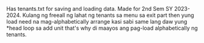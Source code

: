 Has tenants.txt for saving and loading data. Made for 2nd Sem SY 2023-2024. Kulang ng freeall ng lahat ng tenants sa menu sa exit part then yung load need na mag-alphabetically arrange kasi sabi same lang daw yung *head loop sa add unit that's why di maayos ang pag-load alphabetically ng tenants.
